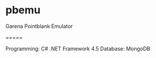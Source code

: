 pbemu
=====

Garena Pointblank Emulator

=====

Programming: C# .NET Framework 4.5
Database: MongoDB

